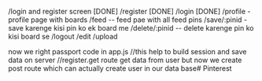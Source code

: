 /login and register screen  [DONE]
/register [DONE]
/login    [DONE]
/profile - profile page with boards 
/feed -- feed pae with all feed pins
/save/:pinid -save karenge kisi pin ko ek board me 
/delete/:pinid -- delete karenge pin ko kisi board se
/logout
/edit
/upload





now we right passport code in app.js
//this help to build session and save data on server
//register.get route get data from user but now we create post route  which can actually create user in our data base#   P i n t e r e s t  
 